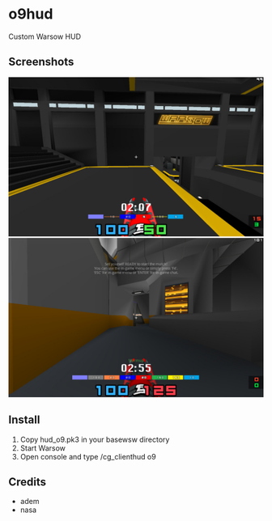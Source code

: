 # o9hud
Custom Warsow HUD

## Screenshots
![Screenshot 1](/screenshots/screen_1.jpg?raw=true)
![Screenshot 2](/screenshots/screen_2.jpg?raw=true)

## Install
1) Copy hud_o9.pk3 in your basewsw directory
2) Start Warsow
3) Open console and type /cg_clienthud o9

## Credits
* adem
* nasa
